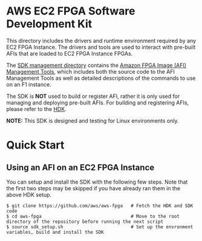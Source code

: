 # AWS EC2 FPGA Software Development Kit

This directory includes the drivers and runtime environment required by any EC2 FPGA Instance. The drivers and tools are used to interact with pre-built AFIs that are loaded to EC2 FPGA Instance FPGAs.

The [SDK management directory](./userspace) contains the [Amazon FPGA Image (AFI) Management Tools](./userspace/fpga_image_tools/README.md), which includes both the source code to the AFI Management Tools as well as detailed descriptions of the commands to use on an F1 instance.

The SDK is **NOT** used to build or register AFI, rather it is only used for managing and deploying pre-built AFIs. For building and registering AFIs, please refer to the [HDK](../hdk/README.md).

**NOTE:** This SDK is designed and testing for Linux environments only.

# Quick Start

## Using an AFI on an EC2 FPGA Instance

You can setup and install the SDK with the following few steps.  Note that the first two steps may be skipped if you have already ran them in the above HDK setup.

    $ git clone https://github.com/aws/aws-fpga   # Fetch the HDK and SDK code
    $ cd aws-fpga                                 # Move to the root directory of the repository before running the next script
    $ source sdk_setup.sh                         # Set up the envronment variables, build and install the SDK
